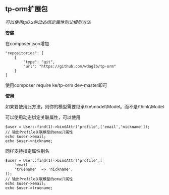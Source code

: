 ## tp-orm扩展包

*可以使用tp6.x的动态绑定属性到父模型方法*

**安装**

在composer.json增加
```
"repositories": [
    {
        "type": "git",
        "url": "https://github.com/wdaglb/tp-orm"
    }
]
```

使用composer require ke/tp-orm dev-master即可

**使用**

如果要使用此方法，则你的模型需要继承\ke\model\Model。而不是\think\Model

可以使用动态绑定关联属性，可以使用

```
$user = User::find(1)->bindAttr('profile',['email','nickname']);
// 输出Profile关联模型的email属性
echo $user->email;
echo $user->nickname;
```

同样支持指定属性别名

```
$user = User::find(1)->bindAttr('profile',[
	'email',
    'truename'	=> 'nickname',
]);
// 输出Profile关联模型的email属性
echo $user->email;
echo $user->truename;
```